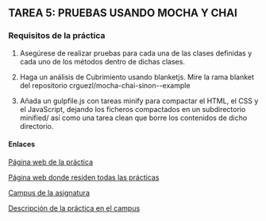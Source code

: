 ## TAREA 5: PRUEBAS USANDO MOCHA Y CHAI

### Requisitos de la práctica
  1. Asegúrese de realizar pruebas para cada una de las clases definidas y cada uno de los métodos dentro de dichas clases.

  2. Haga un análisis de Cubrimiento usando blanketjs. Mire la rama blanket del repositorio crguezl/mocha-chai-sinon--example
  3. Añada un gulpfile.js con tareas minify para compactar el HTML, el CSS y el JavaScript, dejando los ficheros compactados en un subdirectorio minified/ así como una tarea clean que borre los contenidos de dicho directorio.

#### Enlaces
[Página web de la práctica](http://ull-esit-gradoii-pl.github.io/mocha-y-chai-estefania_morales/)

[Página web donde residen todas las prácticas](http://alu0100698688.github.io/web/)

[Campus de la asignatura](https://campusvirtual.ull.es/1516/course/view.php?id=178)

[Descripción de la práctica en el campus](https://campusvirtual.ull.es/1516/mod/page/view.php?id=182932)
